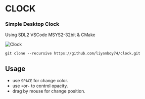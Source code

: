 # CLOCK
### Simple Desktop Clock 
Using SDL2 VSCode MSYS2-32bit & CMake

![Clock](https://github.com/user-attachments/assets/5edaaa3f-d397-4202-bfd9-1e0914c0e398)

```
git clone --recursive https://github.com/liyanboy74/clock.git
```

## Usage
- use `SPACE` for change color.
- use `+`or`-` to control opacity.
- drag by mouse for change position.
